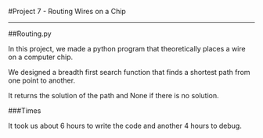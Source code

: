 #Project 7 - Routing Wires on a Chip
_____________________________________________________________

##Routing.py

In this project, we made a python program that theoretically places a wire on a computer chip.

We designed a breadth first search function that finds a shortest path from one point to another.

It returns the solution of the path and None if there is no solution.

###Times

It took us about 6 hours to write the code and another 4 hours to debug. 